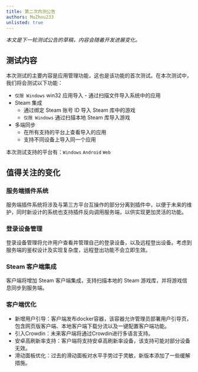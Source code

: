 ```yaml
---
title: 第二次内测公告
authors: MuZhou233
unlisted: true
---
```


*本文是下一轮测试公告的草稿，内容会随着开发进展变化。*

<!-- truncate -->

## 测试内容

本次测试的主要内容是应用管理功能，这也是该功能的首次测试。在本次测试中，我们将会测试以下功能：

- `仅限 Windows` win32 应用导入 - 通过扫描文件导入系统中的应用
- Steam 集成 
    - 通过绑定 Steam 账号 ID 导入 Steam 库中的游戏
    - `仅限 Windows` 通过扫描本地 Steam 库导入游戏
- 多端同步
    - 在所有支持的平台上查看导入的应用
    - 支持不同设备上导入同一个应用

本次测试支持的平台有：`Windows` `Android` `Web`

## 值得关注的变化

### 服务端插件系统

服务端插件系统将涉及与第三方平台互操作的部分分离到插件中，以便于未来的维护，同时新设计的系统也支持插件反向调用服务端，以供实现更加灵活的功能。

### 登录设备管理

登录设备管理将允许用户查看并管理自己的登录设备，以及远程登出设备。考虑到服务端的鉴权设计及实现复杂度，远程登出功能不会立即生效。

### Steam 客户端集成

客户端将增加 Steam 客户端集成，支持扫描本地的 Steam 游戏库，并将游戏信息同步到服务端。

### 客户端优化

- 新增用户引导：客户端发布docker容器，该容器允许管理员部署用户引导页，包含网页版客户端、本地客户端下载分流以及一键配置客户端功能。
- 引入Crowdin：未来客户端将通过Crowdin进行多语言支持。
- 安卓高刷新率支持：客户端将支持安卓高刷新率设备，该支持可能对部分设备无效。
- 滑动面板优化：过去的滑动面板对水平手势过于灵敏，新版本添加了一些缓解措施。